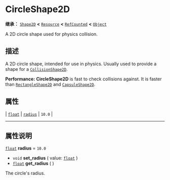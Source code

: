 <!-- ⚠ 请勿编辑本文件 ⚠ -->
<!-- 本文档使用脚本从 WeDot 引擎源码仓库生成。 -->
<!-- 生成脚本：https://github.com/WeDot-Engine/WeDot/tree/4.3/doc/tools/make_md.py； -->
<!-- 原文件：https://github.com/WeDot-Engine/WeDot/tree/4.3/doc/classes/CircleShape2D.xml。 -->

<div id="_class_circleshape2d"></div>

# CircleShape2D

**继承：** [`Shape2D`](class_shape2d.md) **<** [`Resource`](class_resource.md) **<** [`RefCounted`](class_refcounted.md) **<** [`Object`](class_object.md)

A 2D circle shape used for physics collision.

## 描述

A 2D circle shape, intended for use in physics. Usually used to provide a shape for a [`CollisionShape2D`](class_collisionshape2d.md).

 **Performance:** **CircleShape2D** is fast to check collisions against. It is faster than [`RectangleShape2D`](class_rectangleshape2d.md) and [`CapsuleShape2D`](class_capsuleshape2d.md).

## 属性

| [`float`](class_float.md) | [`radius`](#class_circleshape2d_property_radius) | ``10.0`` |

<!-- rst-class:: classref-section-separator -->

---

## 属性说明

<div id="_class_circleshape2d_property_radius"></div>

[`float`](class_float.md) **radius** = ``10.0`` <div id="class_circleshape2d_property_radius"></div>

- `void` **set_radius** ( value: [`float`](class_float.md) )
- [`float`](class_float.md) **get_radius** ( )

The circle's radius.

[^virtual]: 本方法通常需要用户覆盖才能生效。
[^const]: 本方法无副作用，不会修改该实例的任何成员变量。
[^vararg]: 本方法除了能接受在此处描述的参数外，还能够继续接受任意数量的参数。
[^constructor]: 本方法用于构造某个类型。
[^static]: 调用本方法无需实例，可直接使用类名进行调用。
[^operator]: 本方法描述的是使用本类型作为左操作数的有效运算符。
[^bitfield]: 这个值是由下列位标志构成位掩码的整数。
[^void]: 无返回值。
